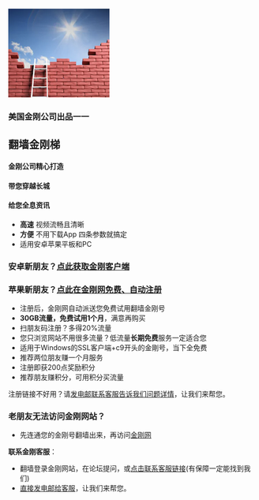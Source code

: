 ![image](l-w-s-athird.png)

### 美国金刚公司出品一一

## 翻墙金刚梯

#### 金刚公司精心打造
#### 带您穿越长城
#### 给您全息资讯

* **高速** 视频流畅且清晰
* **方便** 不用下载App 四条参数就搞定
* 适用安卓苹果平板和PC
### 安卓新朋友？[点此获取金刚客户端](https://github.com/a2zitpro/web/blob/master/dl.md)  
### 苹果新朋友？[点此在金刚网免费、自动注册](https://a2zitpro.biz/midman/testfm.php)
* 注册后，金刚网自动派送您免费试用翻墙金刚号
* **30GB流量，免费试用1个月**，满意再购买
* 扫朋友码注册？多得20%流量
* 您只浏览网站不用很多流量？低流量**长期免费**服务一定适合您
* 适用于Windows的SSL客户端+c9开头的金剛号，当下全免费
* 推荐两位朋友赚一个月服务
* 注册即获200点奖励积分
* 推荐朋友赚积分，可用积分买流量

注册链接不好用？请[发电邮联系客服告诉我们问题详情](mailto:cs@a2zitpro.com)，让我们来帮您。

### 老朋友无法访问金刚网站？
* 先连通您的金刚号翻墙出来，再访问[金刚网](https://atozitpro.net/zh)   

**联系金刚客服**：
  * 翻墙登录金刚网站，在论坛提问，或[点击联系客服链接](https://www.atozitpro.net/zh/contact-us/)(有保障一定能找到我们)
  * [直接发电邮给客服](mailto:cs@a2zitpro.com)，让我们来帮您。


